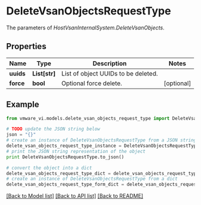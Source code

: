# DeleteVsanObjectsRequestType

The parameters of *HostVsanInternalSystem.DeleteVsanObjects*. 

## Properties
Name | Type | Description | Notes
------------ | ------------- | ------------- | -------------
**uuids** | **List[str]** | List of object UUIDs to be deleted.  | 
**force** | **bool** | Optional force delete.  | [optional] 

## Example

```python
from vmware_vi.models.delete_vsan_objects_request_type import DeleteVsanObjectsRequestType

# TODO update the JSON string below
json = "{}"
# create an instance of DeleteVsanObjectsRequestType from a JSON string
delete_vsan_objects_request_type_instance = DeleteVsanObjectsRequestType.from_json(json)
# print the JSON string representation of the object
print DeleteVsanObjectsRequestType.to_json()

# convert the object into a dict
delete_vsan_objects_request_type_dict = delete_vsan_objects_request_type_instance.to_dict()
# create an instance of DeleteVsanObjectsRequestType from a dict
delete_vsan_objects_request_type_form_dict = delete_vsan_objects_request_type.from_dict(delete_vsan_objects_request_type_dict)
```
[[Back to Model list]](../README.md#documentation-for-models) [[Back to API list]](../README.md#documentation-for-api-endpoints) [[Back to README]](../README.md)


